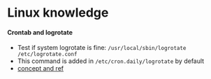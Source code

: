 # Linux knowledge


#### Crontab and logrotate
* Test if system logrotate is fine: `/usr/local/sbin/logrotate /etc/logrotate.conf`
 * This command is added in `/etc/cron.daily/logrotate` by default
 * [concept and ref](http://unix.stackexchange.com/questions/116136/how-to-make-log-rotate-change-take-effect)